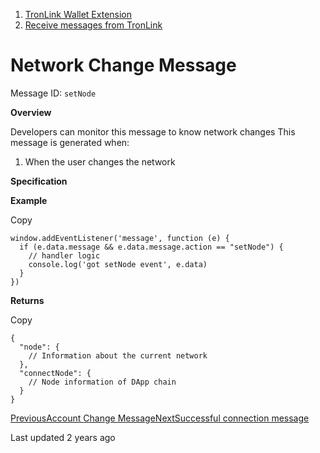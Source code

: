   1. [TronLink Wallet Extension](/tronlink-wallet-extension)
  2. [Receive messages from TronLink](/tronlink-wallet-extension/receive-messages-from-tronlink)



# Network Change Message

Message ID: `setNode`

**Overview**

Developers can monitor this message to know network changes This message is generated when:

  1. When the user changes the network




**Specification**

**Example**

Copy
    
    
    window.addEventListener('message', function (e) {
      if (e.data.message && e.data.message.action == "setNode") {
        // handler logic
        console.log('got setNode event', e.data)
      }
    })

**Returns**

Copy
    
    
    {
      "node": {
        // Information about the current network
      },
      "connectNode": {
        // Node information of DApp chain
      }
    }

[PreviousAccount Change Message](/tronlink-wallet-extension/receive-messages-from-tronlink/account-change-message)[NextSuccessful connection message](/tronlink-wallet-extension/receive-messages-from-tronlink/successful-connection-message)

Last updated 2 years ago
